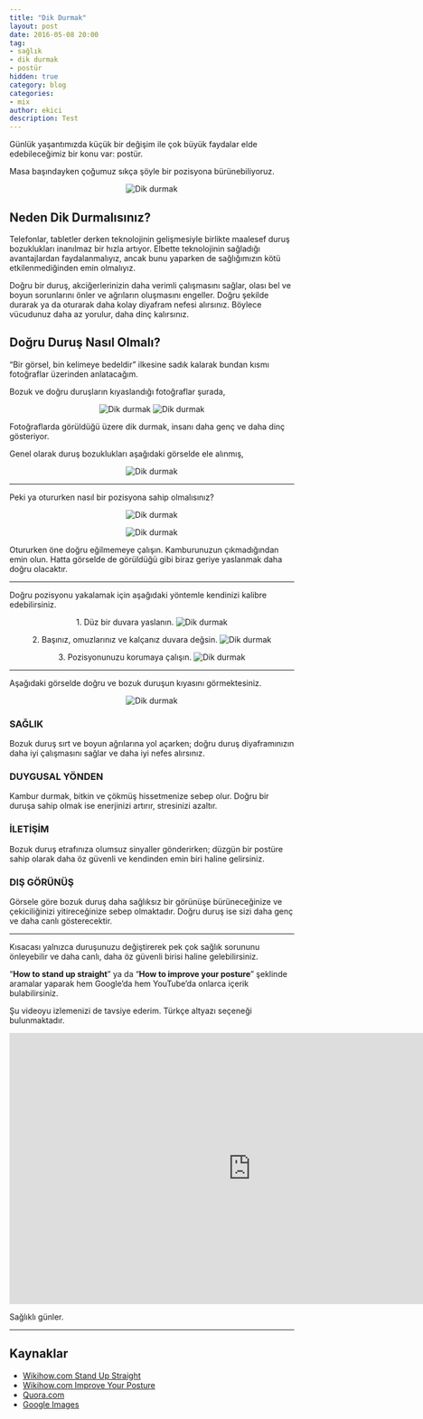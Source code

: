 ```yaml
---
title: "Dik Durmak"
layout: post
date: 2016-05-08 20:00
tag:
- sağlık
- dik durmak
- postür
hidden: true
category: blog
categories: 
- mix
author: ekici
description: Test
---
```


Günlük yaşantımızda küçük bir değişim ile çok büyük faydalar elde edebileceğimiz bir konu var: postür. 

Masa başındayken çoğumuz sıkça şöyle bir pozisyona bürünebiliyoruz. 

<p align="center">
  <img src="../assets/images/2016/dik-durmak/dik1.jpg" alt="Dik durmak"/>
</p>

## Neden Dik Durmalısınız?

Telefonlar, tabletler derken teknolojinin gelişmesiyle birlikte maalesef duruş bozuklukları inanılmaz bir hızla artıyor. Elbette teknolojinin sağladığı avantajlardan faydalanmalıyız, ancak bunu yaparken de sağlığımızın kötü etkilenmediğinden emin olmalıyız.

Doğru bir duruş, akciğerlerinizin daha verimli çalışmasını sağlar, olası bel ve boyun sorunlarını önler ve ağrıların oluşmasını engeller. Doğru şekilde durarak ya da oturarak daha kolay diyafram nefesi alırsınız. Böylece vücudunuz daha az yorulur, daha dinç kalırsınız.

## Doğru Duruş Nasıl Olmalı?

“Bir görsel, bin kelimeye bedeldir” ilkesine sadık kalarak bundan kısmı fotoğraflar üzerinden anlatacağım.

Bozuk ve doğru duruşların kıyaslandığı fotoğraflar şurada,

<p align="center">
  <img src="../assets/images/2016/dik-durmak/dik2.jpg" alt="Dik durmak"/>
  <img src="../assets/images/2016/dik-durmak/dik3.jpg" alt="Dik durmak"/>
</p>

Fotoğraflarda görüldüğü üzere dik durmak, insanı daha genç ve daha dinç gösteriyor.

Genel olarak duruş bozuklukları aşağıdaki görselde ele alınmış,

<p align="center">
  <img src="../assets/images/2016/dik-durmak/dik4.jpg" alt="Dik durmak"/>
</p>

---

Peki ya otururken nasıl bir pozisyona sahip olmalısınız?

<p align="center">
  <img src="../assets/images/2016/dik-durmak/dik5.jpg" alt="Dik durmak"/>
</p>

<p align="center">
  <img src="../assets/images/2016/dik-durmak/dik6.gif" alt="Dik durmak"/>
</p>

Otururken öne doğru eğilmemeye çalışın. Kamburunuzun çıkmadığından emin olun. Hatta görselde de görüldüğü gibi biraz geriye yaslanmak daha doğru olacaktır.

---

Doğru pozisyonu yakalamak için aşağıdaki yöntemle kendinizi kalibre edebilirsiniz.

<p align="center">
1. Düz bir duvara yaslanın.
  <img src="../assets/images/2016/dik-durmak/dik7.jpg" alt="Dik durmak"/>
</p>

<p align="center">
2. Başınız, omuzlarınız ve kalçanız duvara değsin.
  <img src="../assets/images/2016/dik-durmak/dik8.jpg" alt="Dik durmak"/>
</p>

<p align="center">
3. Pozisyonunuzu korumaya çalışın.
  <img src="../assets/images/2016/dik-durmak/dik9.jpg" alt="Dik durmak"/>
</p>

---

Aşağıdaki görselde doğru ve bozuk duruşun kıyasını görmektesiniz.

<p align="center">
  <img src="../assets/images/2016/dik-durmak/dik10.jpg" alt="Dik durmak"/>
</p>

### SAĞLIK
Bozuk duruş sırt ve boyun ağrılarına yol açarken; doğru duruş diyaframınızın daha iyi çalışmasını sağlar ve daha iyi nefes alırsınız.

### DUYGUSAL YÖNDEN
Kambur durmak, bitkin ve çökmüş hissetmenize sebep olur. Doğru bir duruşa sahip olmak ise enerjinizi artırır, stresinizi azaltır.

### İLETİŞİM
Bozuk duruş etrafınıza olumsuz sinyaller gönderirken; düzgün bir postüre sahip olarak daha öz güvenli ve kendinden emin biri haline gelirsiniz.

### DIŞ GÖRÜNÜŞ
Görsele göre bozuk duruş daha sağlıksız bir görünüşe bürüneceğinize ve çekiciliğinizi yitireceğinize sebep olmaktadır. Doğru duruş ise sizi daha genç ve daha canlı gösterecektir.

---

Kısacası yalnızca duruşunuzu değiştirerek pek çok sağlık sorununu önleyebilir ve daha canlı, daha öz güvenli birisi haline gelebilirsiniz.

“**How to stand up straight**” ya da “**How to improve your posture**” şeklinde aramalar yaparak hem Google’da hem YouTube’da onlarca içerik bulabilirsiniz.

Şu videoyu izlemenizi de tavsiye ederim. Türkçe altyazı seçeneği bulunmaktadır.

<iframe width="854" height="480" src="https://www.youtube.com/embed/OyK0oE5rwFY" frameborder="0" gesture="media" allowfullscreen></iframe>

Sağlıklı günler.

---

## Kaynaklar

- [Wikihow.com Stand Up Straight](http://www.wikihow.com/Stand-Up-Straight)
- [Wikihow.com Improve Your Posture](http://www.wikihow.com/Improve-Your-Posture)
- [Quora.com](https://www.quora.com/Life-Lessons-What-can-I-learn-in-one-minute-that-will-be-useful-for-the-rest-of-my-life-1/answer/Alicia-Wang-21)
- [Google Images](https://www.google.com/search?site=&tbm=isch&source=hp&biw=1920&bih=989&q=bad+and+good+posture&oq=bad+and+good+posture&gs_l=img.3..0.559.3381.0.3453.22.12.1.4.4.0.304.1867.0j6j2j1.9.0....0...1ac.1.64.img..9.13.1622...0i30j0i8i30j0i24.TNnVO7X-8oI)

